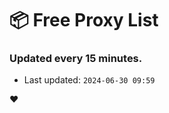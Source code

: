 # :package: Free Proxy List
### Updated every 15 minutes.

- Last updated: `2024-06-30 09:59`

:heart:
